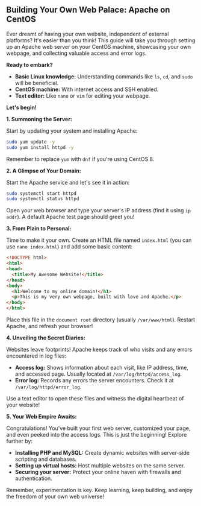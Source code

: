 ## Building Your Own Web Palace: Apache on CentOS

Ever dreamt of having your own website, independent of external platforms? It's easier than you think! This guide will take you through setting up an Apache web server on your CentOS machine, showcasing your own webpage, and collecting valuable access and error logs.

**Ready to embark?**

* **Basic Linux knowledge:** Understanding commands like `ls`, `cd`, and `sudo` will be beneficial.
* **CentOS machine:** With internet access and SSH enabled.
* **Text editor:** Like `nano` or `vim` for editing your webpage.

**Let's begin!**

**1. Summoning the Server:**

Start by updating your system and installing Apache:

```bash
sudo yum update -y
sudo yum install httpd -y
```

Remember to replace `yum` with `dnf` if you're using CentOS 8.

**2. A Glimpse of Your Domain:**

Start the Apache service and let's see it in action:

```bash
sudo systemctl start httpd
sudo systemctl status httpd
```

Open your web browser and type your server's IP address (find it using `ip addr`). A default Apache test page should greet you!

**3. From Plain to Personal:**

Time to make it your own. Create an HTML file named `index.html` (you can use `nano index.html`) and add some basic content:

```html
<!DOCTYPE html>
<html>
<head>
  <title>My Awesome Website!</title>
</head>
<body>
  <h1>Welcome to my online domain!</h1>
  <p>This is my very own webpage, built with love and Apache.</p>
</body>
</html>
```

Place this file in the `document root` directory (usually `/var/www/html`). Restart Apache, and refresh your browser!

**4. Unveiling the Secret Diaries:**

Websites leave footprints! Apache keeps track of who visits and any errors encountered in log files:

* **Access log:** Shows information about each visit, like IP address, time, and accessed page. Usually located at `/var/log/httpd/access_log`.
* **Error log:** Records any errors the server encounters. Check it at `/var/log/httpd/error_log`.

Use a text editor to open these files and witness the digital heartbeat of your website!

**5. Your Web Empire Awaits:**

Congratulations! You've built your first web server, customized your page, and even peeked into the access logs. This is just the beginning! Explore further by:

* **Installing PHP and MySQL:** Create dynamic websites with server-side scripting and databases.
* **Setting up virtual hosts:** Host multiple websites on the same server.
* **Securing your server:** Protect your online haven with firewalls and authentication.

Remember, experimentation is key. Keep learning, keep building, and enjoy the freedom of your own web universe!

